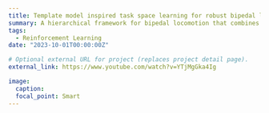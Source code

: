 ```yaml
---
title: Template model inspired task space learning for robust bipedal locomotion
summary: A hierarchical framework for bipedal locomotion that combines an RL-based high-level (HL) planner policy for the online generation of task space commands with a model-based low-level (LL) controller to track the desired task space trajectories.
tags:
  - Reinforcement Learning
date: "2023-10-01T00:00:00Z"

# Optional external URL for project (replaces project detail page).
external_link: https://www.youtube.com/watch?v=YTjMgGka4Ig

image:
  caption: 
  focal_point: Smart
---
```

